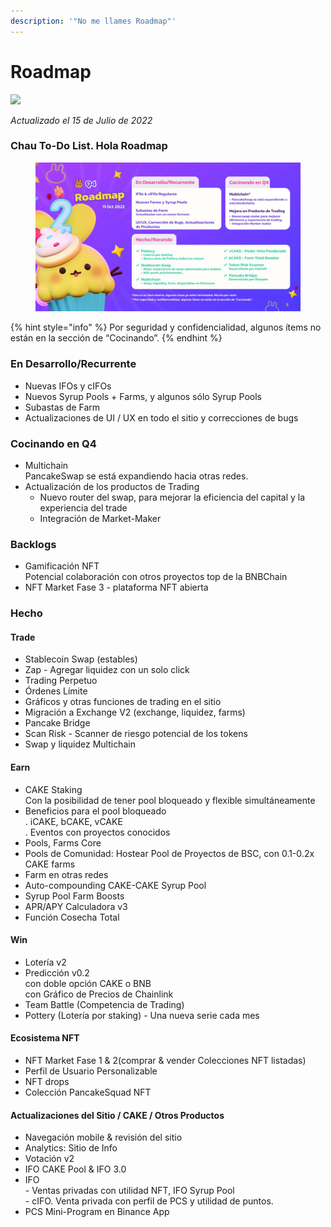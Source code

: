 ```yaml
---
description: '"No me llames Roadmap"'
---
```


# Roadmap



![](https://gblobscdn.gitbook.com/assets%2F-MHREX7DHcljbY5IkjgJ%2F-MbKS2mFRDg91ZWCu1Fz%2F-MbKZINH3Atuv5bv2dPZ%2Fdocs%20masthead%20\(19\).png?alt=media\&token=a39e0778-1eab-43da-b421-195e3c54d70e)



_Actualizado el 15 de Julio de 2022_

### Chau To-Do List. Hola Roadmap

<figure><img src=".gitbook/assets/image.png" alt=""><figcaption></figcaption></figure>

{% hint style="info" %}
Por seguridad y confidencialidad, algunos ítems no están en la sección de “Cocinando”.
{% endhint %}

### En Desarrollo/Recurrente

* Nuevas IFOs y cIFOs
* Nuevos Syrup Pools + Farms, y algunos sólo Syrup Pools
* Subastas de Farm
* Actualizaciones de UI / UX en todo el sitio y correcciones de bugs

### Cocinando en Q4

* Multichain\
  PancakeSwap se está expandiendo hacia otras redes.
* Actualización de los productos de Trading
  * Nuevo router del swap, para mejorar la eficiencia del capital y la experiencia del trade
  * Integración de Market-Maker

### Backlogs

* Gamificación NFT\
  Potencial colaboración con otros proyectos top de la BNBChain
* NFT Market Fase 3 - plataforma NFT abierta

### Hecho

#### Trade

* Stablecoin Swap (estables)
* Zap - Agregar liquidez con un solo click
* Trading Perpetuo
* Órdenes Límite
* Gráficos y otras funciones de trading en el sitio
* Migración a Exchange V2 (exchange, liquidez, farms)
* Pancake Bridge
* Scan Risk - Scanner de riesgo potencial de los tokens
* Swap y liquidez Multichain

#### Earn

* CAKE Staking\
  Con la posibilidad de tener pool bloqueado y flexible simultáneamente
* Beneficios para el pool bloqueado\
  . iCAKE, bCAKE, vCAKE\
  . Eventos con proyectos conocidos
* Pools, Farms Core&#x20;
* Pools de Comunidad: Hostear Pool de Proyectos de BSC, con 0.1-0.2x CAKE farms
* Farm en otras redes
* Auto-compounding CAKE-CAKE Syrup Pool
* Syrup Pool Farm Boosts
* APR/APY Calculadora v3
* Función Cosecha Total

#### Win

* Lotería v2
* Predicción v0.2\
  con doble opción CAKE o BNB\
  con Gráfico de Precios de Chainlink
* Team Battle (Competencia de Trading)
* Pottery (Lotería por staking) - Una nueva serie cada mes

#### Ecosistema NFT

* NFT Market Fase 1 & 2(comprar & vender Colecciones NFT listadas)
* Perfil de Usuario Personalizable
* NFT drops
* Colección PancakeSquad NFT

#### Actualizaciones del Sitio  / CAKE / Otros Productos

* Navegación mobile & revisión del sitio
* Analytics: Sitio de Info
* Votación v2
* IFO CAKE Pool & IFO 3.0
* IFO\
  \- Ventas privadas con utilidad NFT, IFO Syrup Pool\
  \- cIFO. Venta privada con perfil de PCS y utilidad de puntos.
* PCS Mini-Program en Binance App
